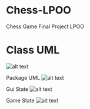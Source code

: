 # Chess-LPOO
Chess Game Final Project LPOO

# Class UML
![alt text](http://imageshack.com/a/img923/3119/hEBVlC.png)

Package UML
![alt text](http://imageshack.com/a/img922/1767/2LGjGW.png)


Gui State
![alt text](http://imageshack.com/a/img924/3448/ilQZxr.png)

Game State
![alt text](http://imageshack.com/a/img923/2043/Za8JVd.png)
